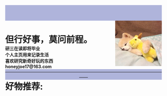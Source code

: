 <html>
    <head> 
        <meta charset="utf-8"> 
            <title>HoneyJoe</title> 
    </head>
    <body>
        <div id="container0">
            <div id="footer" style="background-color:#afb4db;height:50px">
            </div>
            <div id="No0" style="height:px;width:px;float:left;">
                <div id="header0" style="background-color:;">
                    <h1 style="margin-bottom:0;">但行好事，莫问前程。</h1>
                </div>
                <b>研三在读即将毕业</b><br>
                <b>个人主页用来记录生活</b><br>
                <b>喜欢研究新奇好玩的东西</b><br>
                <b>honeyjoe17@163.com</b><br>
            </div>
            <div id="content" style="height:150px;width:150px;float:right;">
                <div align=right>
                    <img src="image/joe.jpg" width="100%" border-radius="80%">
                </div>
            </div>
            <div id="footer" style="background-color:#afb4db;clear:both;text-align:center;">
                ——————————————————————————————————————
            </div>
        </div>
        <div id="container1">
            <div id="No1" style="height:px;width:px;float:left;">
                <div id="header1" style="background-color:;">
                    <h1 style="margin-top:0;">好物推荐:</h1>
                </div>
            </div>
        </div>
    </body>
</html>


<!-- <div id="content" style="background-color:#ffffff;height:200px;width:200px;float:right;"> -->